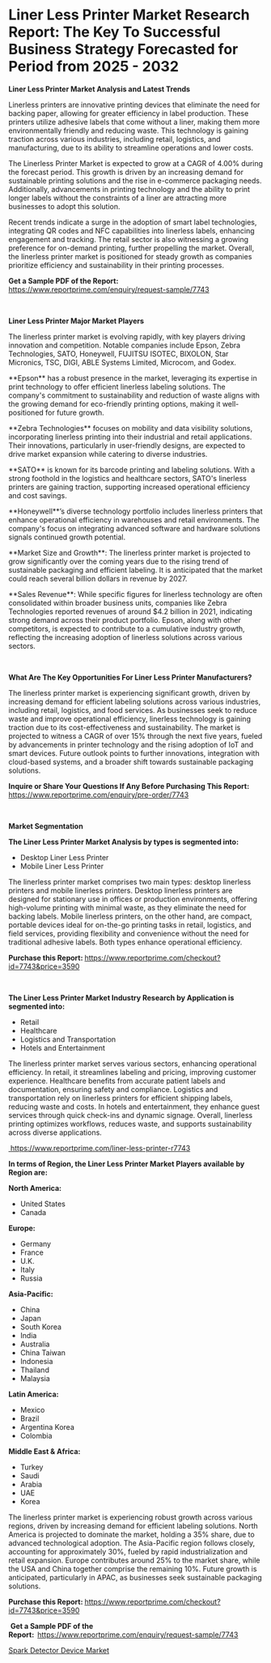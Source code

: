 <p><h1>Liner Less Printer Market Research Report: The Key To Successful Business Strategy Forecasted for Period from 2025 - 2032</h1></p><p><strong>Liner Less Printer Market Analysis and Latest Trends</strong></p>
<p><p>Linerless printers are innovative printing devices that eliminate the need for backing paper, allowing for greater efficiency in label production. These printers utilize adhesive labels that come without a liner, making them more environmentally friendly and reducing waste. This technology is gaining traction across various industries, including retail, logistics, and manufacturing, due to its ability to streamline operations and lower costs.</p><p>The Linerless Printer Market is expected to grow at a CAGR of 4.00% during the forecast period. This growth is driven by an increasing demand for sustainable printing solutions and the rise in e-commerce packaging needs. Additionally, advancements in printing technology and the ability to print longer labels without the constraints of a liner are attracting more businesses to adopt this solution.</p><p>Recent trends indicate a surge in the adoption of smart label technologies, integrating QR codes and NFC capabilities into linerless labels, enhancing engagement and tracking. The retail sector is also witnessing a growing preference for on-demand printing, further propelling the market. Overall, the linerless printer market is positioned for steady growth as companies prioritize efficiency and sustainability in their printing processes.</p></p>
<p><strong>Get a Sample PDF of the Report:&nbsp;</strong> <a href="https://www.reportprime.com/enquiry/request-sample/7743?utm_campaign=2180&utm_medium=2&utm_source=Github&utm_content=ia&utm_term=19032025&utm_id=liner-less-printer">https://www.reportprime.com/enquiry/request-sample/7743</a></p>
<p>&nbsp;</p>
<p><strong>Liner Less Printer Major Market Players</strong></p>
<p><p>The linerless printer market is evolving rapidly, with key players driving innovation and competition. Notable companies include Epson, Zebra Technologies, SATO, Honeywell, FUJITSU ISOTEC, BIXOLON, Star Micronics, TSC, DIGI, ABLE Systems Limited, Microcom, and Godex.</p><p>**Epson** has a robust presence in the market, leveraging its expertise in print technology to offer efficient linerless labeling solutions. The company's commitment to sustainability and reduction of waste aligns with the growing demand for eco-friendly printing options, making it well-positioned for future growth.</p><p>**Zebra Technologies** focuses on mobility and data visibility solutions, incorporating linerless printing into their industrial and retail applications. Their innovations, particularly in user-friendly designs, are expected to drive market expansion while catering to diverse industries.</p><p>**SATO** is known for its barcode printing and labeling solutions. With a strong foothold in the logistics and healthcare sectors, SATO's linerless printers are gaining traction, supporting increased operational efficiency and cost savings.</p><p>**Honeywell**’s diverse technology portfolio includes linerless printers that enhance operational efficiency in warehouses and retail environments. The company's focus on integrating advanced software and hardware solutions signals continued growth potential.</p><p>**Market Size and Growth**: The linerless printer market is projected to grow significantly over the coming years due to the rising trend of sustainable packaging and efficient labeling. It is anticipated that the market could reach several billion dollars in revenue by 2027.</p><p>**Sales Revenue**: While specific figures for linerless technology are often consolidated within broader business units, companies like Zebra Technologies reported revenues of around $4.2 billion in 2021, indicating strong demand across their product portfolio. Epson, along with other competitors, is expected to contribute to a cumulative industry growth, reflecting the increasing adoption of linerless solutions across various sectors.</p></p>
<p>&nbsp;</p>
<p><strong>What Are The Key Opportunities For Liner Less Printer Manufacturers?</strong></p>
<p><p>The linerless printer market is experiencing significant growth, driven by increasing demand for efficient labeling solutions across various industries, including retail, logistics, and food services. As businesses seek to reduce waste and improve operational efficiency, linerless technology is gaining traction due to its cost-effectiveness and sustainability. The market is projected to witness a CAGR of over 15% through the next five years, fueled by advancements in printer technology and the rising adoption of IoT and smart devices. Future outlook points to further innovations, integration with cloud-based systems, and a broader shift towards sustainable packaging solutions.</p></p>
<p><strong>Inquire or Share Your Questions If Any Before Purchasing This Report:</strong> <a href="https://www.reportprime.com/enquiry/pre-order/7743?utm_campaign=2180&utm_medium=2&utm_source=Github&utm_content=ia&utm_term=19032025&utm_id=liner-less-printer">https://www.reportprime.com/enquiry/pre-order/7743</a></p>
<p>&nbsp;</p>
<p><strong>Market Segmentation</strong></p>
<p><strong>The Liner Less Printer Market Analysis by types is segmented into:</strong></p>
<p><ul><li>Desktop Liner Less Printer</li><li>Mobile Liner Less Printer</li></ul></p>
<p><p>The linerless printer market comprises two main types: desktop linerless printers and mobile linerless printers. Desktop linerless printers are designed for stationary use in offices or production environments, offering high-volume printing with minimal waste, as they eliminate the need for backing labels. Mobile linerless printers, on the other hand, are compact, portable devices ideal for on-the-go printing tasks in retail, logistics, and field services, providing flexibility and convenience without the need for traditional adhesive labels. Both types enhance operational efficiency.</p></p>
<p><strong>Purchase this Report:&nbsp;</strong><a href="https://www.reportprime.com/checkout?id=7743&price=3590&utm_campaign=2180&utm_medium=2&utm_source=Github&utm_content=ia&utm_term=19032025&utm_id=liner-less-printer">https://www.reportprime.com/checkout?id=7743&price=3590</a></p>
<p>&nbsp;</p>
<p><strong>The Liner Less Printer Market Industry Research by Application is segmented into:</strong></p>
<p><ul><li>Retail</li><li>Healthcare</li><li>Logistics and Transportation</li><li>Hotels and Entertainment</li></ul></p>
<p><p>The linerless printer market serves various sectors, enhancing operational efficiency. In retail, it streamlines labeling and pricing, improving customer experience. Healthcare benefits from accurate patient labels and documentation, ensuring safety and compliance. Logistics and transportation rely on linerless printers for efficient shipping labels, reducing waste and costs. In hotels and entertainment, they enhance guest services through quick check-ins and dynamic signage. Overall, linerless printing optimizes workflows, reduces waste, and supports sustainability across diverse applications.</p></p>
<p><a href="https://www.reportprime.com/liner-less-printer-r7743?utm_campaign=2180&utm_medium=2&utm_source=Github&utm_content=ia&utm_term=19032025&utm_id=liner-less-printer">&nbsp;https://www.reportprime.com/liner-less-printer-r7743</a></p>
<p><strong>In terms of Region, the Liner Less Printer Market Players available by Region are:</strong></p>
<p>
    <p> <strong> North America: </strong>
        <ul>
            <li>United States</li>
            <li>Canada</li>
        </ul>
        </p> 
    <p> <strong> Europe: </strong>
        <ul>
            <li>Germany</li>
            <li>France</li>
            <li>U.K.</li>
            <li>Italy</li>
            <li>Russia</li>
        </ul>
        </p> 
    <p> <strong> Asia-Pacific: </strong>
        <ul>
            <li>China</li>
            <li>Japan</li>
            <li>South Korea</li>
            <li>India</li>
            <li>Australia</li>
            <li>China Taiwan</li>
            <li>Indonesia</li>
            <li>Thailand</li>
            <li>Malaysia</li>
        </ul>
        </p> 
    <p> <strong> Latin America: </strong>
        <ul>
            <li>Mexico</li>
            <li>Brazil</li>
            <li>Argentina Korea</li>
            <li>Colombia</li>
        </ul>
        </p> 
    <p> <strong> Middle East & Africa: </strong>
        <ul>
            <li>Turkey</li>
            <li>Saudi</li>
            <li>Arabia</li>
            <li>UAE</li>
            <li>Korea</li>
        </ul>
    </p>
    </p>
<p><p>The linerless printer market is experiencing robust growth across various regions, driven by increasing demand for efficient labeling solutions. North America is projected to dominate the market, holding a 35% share, due to advanced technological adoption. The Asia-Pacific region follows closely, accounting for approximately 30%, fueled by rapid industrialization and retail expansion. Europe contributes around 25% to the market share, while the USA and China together comprise the remaining 10%. Future growth is anticipated, particularly in APAC, as businesses seek sustainable packaging solutions.</p></p>
<p><strong>Purchase this Report: </strong><a href="https://www.reportprime.com/checkout?id=7743&price=3590&utm_campaign=2180&utm_medium=2&utm_source=Github&utm_content=ia&utm_term=19032025&utm_id=liner-less-printer">https://www.reportprime.com/checkout?id=7743&price=3590</a></p>
<p>&nbsp;<strong>Get a Sample PDF of the Report:&nbsp;&nbsp;</strong><a href="https://www.reportprime.com/enquiry/request-sample/7743?utm_campaign=2180&utm_medium=2&utm_source=Github&utm_content=ia&utm_term=19032025&utm_id=liner-less-printer">https://www.reportprime.com/enquiry/request-sample/7743</a></p>
<p><strong></strong></p>
<p><p><a href="https://github.com/myongfranzcs/Market-Research-Report-List-1/blob/main/spark-detector-device-market.md?utm_campaign=2180&utm_medium=2&utm_source=Github&utm_content=ia&utm_term=19032025&utm_id=liner-less-printer">Spark Detector Device Market</a></p></p>